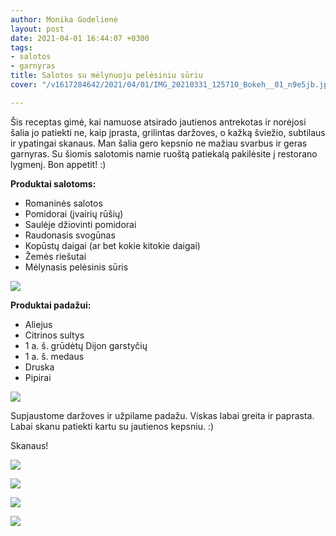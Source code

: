 ```yaml
---
author: Monika Godelienė
layout: post
date: 2021-04-01 16:44:07 +0300
tags:
- salotos
- garnyras
title: Salotos su mėlynuoju pelėsiniu sūriu
cover: "/v1617284642/2021/04/01/IMG_20210331_125710_Bokeh__01_n9e5jb.jpg"

---
```

Šis receptas gimė, kai namuose atsirado jautienos antrekotas ir norėjosi šalia jo patiekti ne, kaip įprasta, grilintas daržoves, o kažką šviežio, subtilaus ir ypatingai skanaus. Man šalia gero kepsnio ne mažiau svarbus ir geras garnyras. Su šiomis salotomis namie ruoštą patiekalą pakilėsite į restorano lygmenį. Bon appetit! :)

**Produktai salotoms:**

* Romaninės salotos
* Pomidorai (įvairių rūšių)
* Saulėje džiovinti pomidorai
* Raudonasis svogūnas
* Kopūstų daigai (ar bet kokie kitokie daigai)
* Žemės riešutai
* Mėlynasis pelėsinis sūris

![](https://res.cloudinary.com/monikagod/image/upload/v1617284617/2021/04/01/IMG_20210331_123221_Bokeh__01_bpodiu.jpg)

**Produktai padažui:**

* Aliejus
* Citrinos sultys
* 1 a. š. grūdėtų Dijon garstyčių
* 1 a. š. medaus
* Druska
* Pipirai

![](https://res.cloudinary.com/monikagod/image/upload/v1617284642/2021/04/01/IMG_20210331_123559_Bokeh__01_z1ewfu.jpg)

Supjaustome daržoves ir užpilame padažu. Viskas labai greita ir paprasta. Labai skanu patiekti kartu su jautienos kepsniu. :)

Skanaus!

![](https://res.cloudinary.com/monikagod/image/upload/v1617284642/2021/04/01/IMG_20210331_125016_Bokeh__01_ck0qto.jpg)

![](https://res.cloudinary.com/monikagod/image/upload/v1617284642/2021/04/01/IMG_20210331_124722_Bokeh__01_myjkz4.jpg)

![](https://res.cloudinary.com/monikagod/image/upload/v1617285445/2021/04/01/IMG_20210330_191138_Bokeh__01_y7g99r.jpg)

![](https://res.cloudinary.com/monikagod/image/upload/v1617284642/2021/04/01/IMG_20210331_125710_Bokeh__01_n9e5jb.jpg)